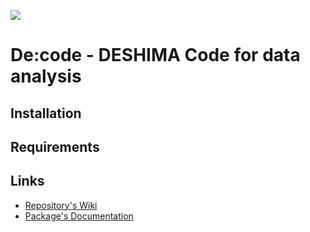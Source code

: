 
![][deshima-logo-color]

# De:code - DESHIMA Code for data analysis

## Installation

## Requirements

## Links

+ [Repository's Wiki][repos-wiki]
+ [Package's Documentation][documentation]

<!-- link URLs -->
[repos-wiki]: https://github.com/deshima-dev/decode/wiki
[documentation]: https://deshima-dev.github.io/decode/
[deshima-logo-color]: https://github.com/deshima-dev/decode/wiki/Images/deshima-logo-color.png
